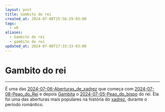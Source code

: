 ```yaml
---
layout: post
title: Gambito do rei
created_at: 2024-07-08T15:56:29-03:00
tags:
  - v0
aliases:
  - Gambito do rei
  - gambito do rei
updated_at: 2024-07-08T17:33:33-03:00
---
```

# Gambito do rei
---

É uma das [2024-07-06-Aberturas_de_xadrez](_draft/2024/07/2024-07-06-Aberturas_de_xadrez.md) que começa com [2024-07-08-Peao_do_Rei](_insight/2024/07/2024-07-08-Peao_do_Rei.md) e depois [Gambita](api/2024/07/2024-07-01-Gambito.md) o [2024-07-05-Peao_do_bispo](_insight/2024/07/2024-07-05-Peao_do_bispo.md) do rei. Ela foi uma das aberturas mais populares na história do [xadrez](api/2024/07/2024-07-06-Xadrez.md), durante o período romântico.